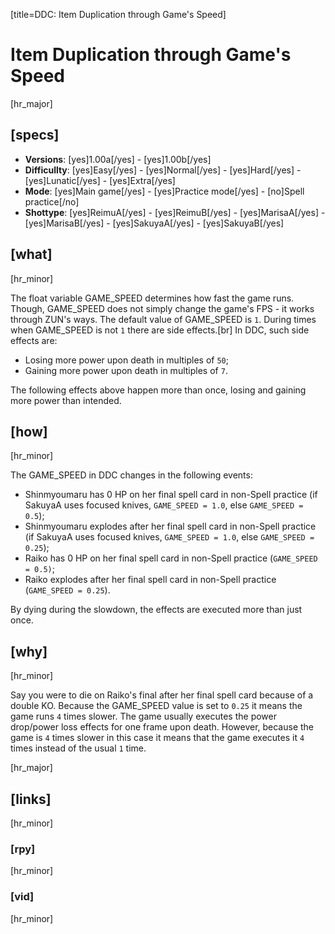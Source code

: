 [title=DDC: Item Duplication through Game's Speed]
# Item Duplication through Game's Speed

[hr_major]
## [specs]

* **Versions**: [yes]1.00a[/yes] - [yes]1.00b[/yes]
* **Difficullty**: [yes]Easy[/yes] - [yes]Normal[/yes] - [yes]Hard[/yes] - [yes]Lunatic[/yes] - [yes]Extra[/yes]
* **Mode**: [yes]Main game[/yes] -  [yes]Practice mode[/yes] - [no]Spell practice[/no]
* **Shottype**: [yes]ReimuA[/yes] - [yes]ReimuB[/yes] - [yes]MarisaA[/yes] - [yes]MarisaB[/yes] - [yes]SakuyaA[/yes] - [yes]SakuyaB[/yes]

## [what]
[hr_minor]

The float variable GAME\_SPEED determines how fast the game runs. Though, GAME\_SPEED does not simply change the game's FPS - it works through ZUN's ways. The default value of GAME\_SPEED is ``1``.
During times when GAME\_SPEED is not ``1`` there are side effects.[br]
In DDC, such side effects are:
+ Losing more power upon death in multiples of ``50``;
+ Gaining more power upon death in multiples of ``7``.

The following effects above happen more than once, losing and gaining more power than intended.

## [how]
[hr_minor]

The GAME\_SPEED in DDC changes in the following events:
+ Shinmyoumaru has 0 HP on her final spell card in non-Spell practice (if SakuyaA uses focused knives, ``GAME_SPEED = 1.0``, else ``GAME_SPEED = 0.5``);
+ Shinmyoumaru explodes after her final spell card in non-Spell practice (if SakuyaA uses focused knives, ``GAME_SPEED = 1.0``, else ``GAME_SPEED = 0.25``); 
+ Raiko has 0 HP on her final spell card in non-Spell practice (``GAME_SPEED = 0.5)``;
+ Raiko explodes after her final spell card in non-Spell practice (``GAME_SPEED = 0.25``).

By dying during the slowdown, the effects are executed more than just once.


## [why]
[hr_minor]

Say you were to die on Raiko's final after her final spell card because of a double KO.
Because the GAME\_SPEED value is set to ``0.25`` it means the game runs ``4`` times slower. The game usually executes the power drop/power loss effects for one frame upon death. However, because the game is ``4`` times slower in this case it means that the game executes it ``4`` times instead of the usual ``1`` time.


[hr_major]
## [links]
[hr_minor]
### [rpy]
[hr_minor]
### [vid]
[hr_minor]
